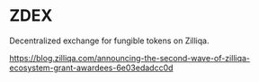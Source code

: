 # ZDEX
Decentralized exchange for fungible tokens on Zilliqa.

https://blog.zilliqa.com/announcing-the-second-wave-of-zilliqa-ecosystem-grant-awardees-6e03edadcc0d
